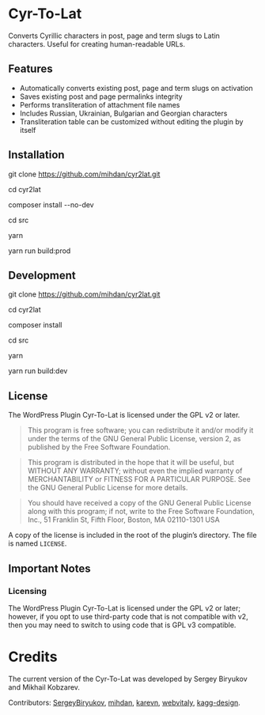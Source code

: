 # Cyr-To-Lat

Converts Cyrillic characters in post, page and term slugs to Latin characters. Useful for creating human-readable URLs.

## Features

* Automatically converts existing post, page and term slugs on activation
* Saves existing post and page permalinks integrity
* Performs transliteration of attachment file names
* Includes Russian, Ukrainian, Bulgarian and Georgian characters
* Transliteration table can be customized without editing the plugin by itself

## Installation

git clone https://github.com/mihdan/cyr2lat.git

cd cyr2lat

composer install --no-dev

cd src

yarn

yarn run build:prod

## Development

git clone https://github.com/mihdan/cyr2lat.git

cd cyr2lat

composer install

cd src

yarn

yarn run build:dev

## License

The WordPress Plugin Cyr-To-Lat is licensed under the GPL v2 or later.

> This program is free software; you can redistribute it and/or modify it under the terms of the GNU General Public License, version 2, as published by the Free Software Foundation.

> This program is distributed in the hope that it will be useful, but WITHOUT ANY WARRANTY; without even the implied warranty of MERCHANTABILITY or FITNESS FOR A PARTICULAR PURPOSE. See the GNU General Public License for more details.

> You should have received a copy of the GNU General Public License along with this program; if not, write to the Free Software Foundation, Inc., 51 Franklin St, Fifth Floor, Boston, MA 02110-1301 USA

A copy of the license is included in the root of the plugin’s directory. The file is named `LICENSE`.

## Important Notes

### Licensing

The WordPress Plugin Cyr-To-Lat is licensed under the GPL v2 or later; however, if you opt to use third-party code that is not compatible with v2, then you may need to switch to using code that is GPL v3 compatible.

# Credits

The current version of the Cyr-To-Lat was developed by Sergey Biryukov and Mikhail Kobzarev.

Contributors: [SergeyBiryukov](https://github.com/SergeyBiryukov), [mihdan](https://github.com/mihdan), [karevn](https://github.com/karevn), [webvitaly](https://github.com/webvitaly), [kagg-design](https://github.com/kagg-design).